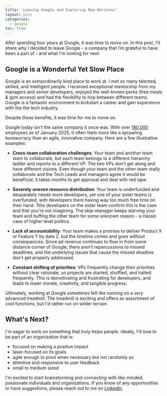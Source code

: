 ```yaml
---
title: 'Leaving Google and Exploring New Horizons'
layout: post
categories:
  - google
toc: true
---
```


After spending four years at Google, it was time to move on. In this post, I'll share why I decided to leave Google - a company that I’m grateful to have been a part of - and what I'm looking for next.

## Google is a Wonderful Yet Slow Place

Google is an extraordinarily kind place to work at. I met so many talented, skilled, and intelligent people. I received exceptional mentorship from my managers and senior developers, enjoyed the well-known perks (free meals & gym access) and had the flexibility to hop between different teams. Google is a fantastic environment to kickstart a career and gain experience with the the tech industry.

Despite these benefits, it was time for me to move on.

Google today isn't the same company it once was. With over [180,000](https://seo.ai/blog/how-many-people-work-at-google#:~:text=Google's%20employee%20count%20stands%20at,the%20previous%20count%20of%20182%2C381.) employees as of January 2025, it often feels more like a sprawling bureaucracy than an agile, innovative company. Here are a few illustrative examples:

- **Cross-team collaboration challenges**: Your team and another team want to collaborate, but each team belongs to a different hierarchy ladder and reports to a different VP. The two VPs don't get along and have different visions. Even though your team and the other team really collaborate and the Tech Leads and managers agree it would be beneficial, it takes months to get approval and deal with red tape.

- **Severely uneven resource distribution**: Your team is underfunded and desparately needs more developers, yet one of your sister teams is overfunded, with developers there having way too much free time on their hand. Tthe developers on the sister team confirm this is the case and that you're not imagining. The skip-manager keeps starving your team and buffing the other team for some unknown reason - a classic case of higher level politics.

- **Lack of accountability**: Your team makes a promise to deliver Product X or Feature Y by date Z, but the timeline comes and goes without consequences. Since ad revenue continues to flow in from some distance corner of Google, there aren't repercussions to missed deadlines, and the underlying issues that cause the missed deadline don't get properly addressed.

- **Constant shifting of priorities**: VPs frequently change their priorities without clear rationale, so projects are started, shuffled, and halted frequently. This is demotivating and frustrating for developers, and leads to lower morale, creativity, and tangible progress.

Ultimately, working at Google sometimes felt like running on a very advanced treadmill. The treadmill is exciting and offers an assortment of cool functions, but I'd rather run on wilder terrain.

## What's Next?

I'm eager to work on something that truly helps people. Ideally, I'd love to be part of an organization that is:

- focused on making a positive impact
- laser-focused on its goals
- agile enough to pivot when necessary but not randomly so
- attentive and responsive to user feedback
- small to medium sized

I'm excited to start brainstorming and connecting with like-minded, passionate individuals and organizations. If you know of any opportunities or have suggestions, please reach out to me on [LinkedIn](https://www.linkedin.com/in/avni-shiri/).
